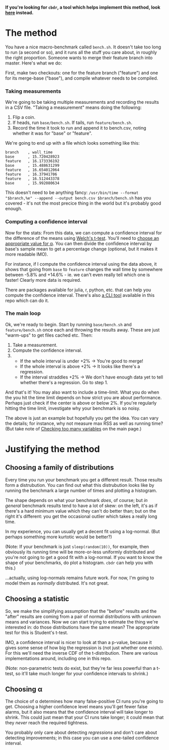**If you're looking for `cbdr`, a tool which helps implement this method,
look [here](cbdr.md) instead.**

# The method

You have a nice macro-benchmark called `bench.sh`. It doesn't take too long to
run (a second or so), and it runs all the stuff you care about, in roughly the
right proportion.  Someone wants to merge their feature branch into master.
Here's what we do:

First, make two checkouts: one for the feature branch ("feature") and one
for its merge-base ("base"), and compile whatever needs to be compiled.

### Taking measurements

We're going to be taking multiple measurements and recording the results in
a CSV file.  "Taking a measurement" means doing the following:

1. Flip a coin.
2. If heads, run `base/bench.sh`.  If tails, run `feature/bench.sh`.
3. Record the time it took to run and append it to bench.csv, noting whether
   it was for "base" or "feature".

We're going to end up with a file which looks something like this:

```csv
branch    , wall_time
base      , 15.720428923
feature   , 16.173336192
base      , 15.488631299
feature   , 16.654012064
feature   , 16.37941706
feature   , 16.512443378
base      , 15.992080634
```

This doesn't need to be anything fancy: `/usr/bin/time --format "$branch,%e"
--append --output bench.csv $branch/bench.sh` has you covered - it's not
the most precice thing in the world but it's probably good enough.

### Computing a confidence interval

Now for the stats: From this data, we can compute a confidence interval
for the difference of the means using [Welch's t-test].  You'll need to
[choose an appropriate value for α][Choosing α].  You can then divide
the confidence interval by base's sample mean to get a percentage change
(optional, but it makes it more readable IMO).

For instance, if I compute the confidence interval using the data above, it
shows that going from `base` to `feature` changes the wall time by somewhere
between -5.8% and +14.6% - ie. we can't even really tell which one is faster!
Clearly more data is required.

[Welch's t-test]: https://en.wikipedia.org/wiki/Welch%27s_t-test
[Choosing α]: #choosing-α

There are packages available for julia, r, python, etc. that can help
you compute the confidence interval.  There's also [a CLI tool](cbdr.md)
available in this repo which can do it.

### The main loop

Ok, we're ready to begin.  Start by running `base/bench.sh` and
`feature/bench.sh` once each and throwing the results away.  These are just
"warm-ups" to get files cached etc.  Then:

1. Take a measurement.
2. Compute the confidence interval.
3.
   * If the whole interval is under +2% → You're good to merge!
   * If the whole interval is above +2% → It looks like there's a regression.
   * If the interval straddles +2% → We don't have enough data yet to tell
     whether there's a regression.  Go to step 1.

And that's it!  You may also want to include a time-limit.  What you do when
the you hit the time limit depends on how strict you are about performance.
Perhaps just check if the center is above or below 2%.  If you're regularly
hitting the time limit, investigate why your benchmark is so noisy.

The above is just an example but hopefully you get the idea.  You can vary the
details; for instance, why not measure max RSS as well as running time? (But
take note of [Checking too many variables] on the main page.)

[Checking too many variables]: README.md#-checking-too-many-variables

# Justifying the method

## Choosing a family of distributions

Every time you run your benchmark you get a different result.  Those results
form a distrubution.  You can find out what this distrubution looks like by
running the benchmark a large number of times and plotting a histogram.

The shape depends on what your benchmark _does_, of course; but _in general_
benchmark results tend to have a lot of skew: on the left, it's as if there's
a hard minimum value which they can't do better than; but on the right it's
different: you get the occasional outlier which takes a really long time.

In my experience, you can usually get a decent fit using a log-normal. (But
perhaps something more kurtotic would be better?)

(Note: If your benchmark is just `sleep(random(10))`, for example, then
obviously its running time will be more-or-less uniformly distributed and
you're not going to get a good fit with a log-normal.  If you want to know the
shape of your benchmarks, do plot a histogram.  `cbdr` can help you with this.)

...actually, using log-normals remains future work.  For now, I'm going to
model them as _normally_ distributed.  It's not great.

## Choosing a statistic

So, we make the simplifying assumption that the "before" results and the
"after" results are coming from a pair of normal distributions with unknown
means and variances.  Now we can start trying to estimate the thing we're
interested in: do those distributions have the same mean?  The appropriate
test for this is Student's t-test.

IMO, a confidence interval is nicer to look at than a p-value, because it
gives some sense of how big the regression is (not just whether one exists).
For this we'll need the inverse CDF of the t-distribution.  There are various
implementations around, including one in this repo.

(Note: non-parametric tests do exist, but they're far less powerful than a
t-test, so it'll take much longer for your confidence intervals to shrink.)

## Choosing α

The choice of α determines how many false-positive CI runs you're going to get.
Choosing a higher confidence level means you'll get fewer false alarms, but it
also means that the confidence interval will take longer to shrink.  This could
just mean that your CI runs take longer; it could mean that they _never_ reach
the required tightness.

You probably only care about detecting _regressions_ and don't care about
detecting improvements; in this case you can use a one-tailed confidence
interval.
